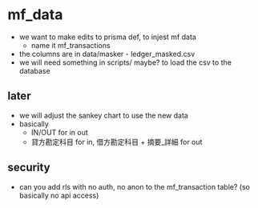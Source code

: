 # mf_data
- we want to make edits to prisma def, to injest mf data
    - name it mf_transactions
- the columns are in data/masker - ledger_masked.csv
- we will need something in scripts/ maybe? to load the csv to the database

## later
- we will adjust the sankey chart to use the new data
- basically
    - IN/OUT for in out
    - 貸方勘定科目 for in, 借方勘定科目 + 摘要_詳細 for out

## security
- can you add rls with no auth, no anon to the mf_transaction table? (so basically no api access) 
